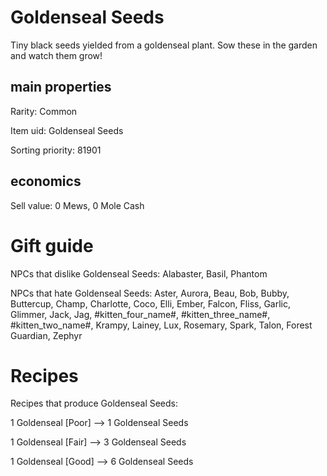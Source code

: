 # Goldenseal Seeds

Tiny black seeds yielded from a goldenseal plant. Sow these in the garden and watch them grow!

## main properties

Rarity: Common

Item uid: Goldenseal Seeds

Sorting priority: 81901

## economics

Sell value: 0 Mews, 0 Mole Cash

# Gift guide

NPCs that dislike Goldenseal Seeds: Alabaster, Basil, Phantom

NPCs that hate Goldenseal Seeds: Aster, Aurora, Beau, Bob, Bubby, Buttercup, Champ, Charlotte, Coco, Elli, Ember, Falcon, Fliss, Garlic, Glimmer, Jack, Jag, #kitten_four_name#, #kitten_three_name#, #kitten_two_name#, Krampy, Lainey, Lux, Rosemary, Spark, Talon, Forest Guardian, Zephyr

# Recipes

Recipes that produce Goldenseal Seeds:

1 Goldenseal [Poor] --> 1 Goldenseal Seeds

1 Goldenseal [Fair] --> 3 Goldenseal Seeds

1 Goldenseal [Good] --> 6 Goldenseal Seeds
